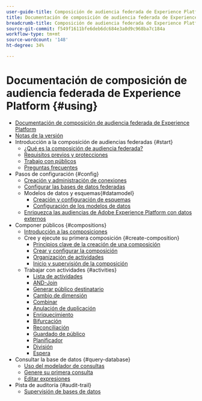 ```yaml
---
user-guide-title: Composición de audiencia federada de Experience Platform
title: Documentación de composición de audiencia federada de Experience Platform
breadcrumb-title: Composición de audiencia federada de Experience Platform
source-git-commit: f549f1611bfe6deb6dc684e3a0d9c968ba7c184a
workflow-type: tm+mt
source-wordcount: '148'
ht-degree: 34%

---
```



# Documentación de composición de audiencia federada de Experience Platform {#using}

+ [Documentación de composición de audiencia federada de Experience Platform](home.md)
+ [Notas de la versión](start/release-notes.md)
+ Introducción a la composición de audiencias federadas {#start}
   + [¿Qué es la composición de audiencia federada?](start/get-started.md)
   + [Requisitos previos y protecciones](start/access-prerequisites.md)
   + [Trabajo con públicos](start/audiences.md)
   + [Preguntas frecuentes](start/faq.md)
+ Pasos de configuración {#config}
   + [Creación y administración de conexiones](connections/connections.md)
   + [Configurar las bases de datos federadas](connections/federated-db.md)
   + Modelos de datos y esquemas{#datamodel}
      + [Creación y configuración de esquemas](customer/schemas.md)
      + [Configuración de los modelos de datos](data-management/gs-models.md)
   + [Enriquezca las audiencias de Adobe Experience Platform con datos externos](connections/destinations.md)
+ Componer públicos {#compositions}
   + [Introducción a las composiciones](compositions/gs-compositions.md)
   + Cree y ejecute su primera composición {#create-composition}
      + [Principios clave de la creación de una composición](compositions/gs-composition-creation.md)
      + [Crear y configurar la composición](compositions/create-composition.md)
      + [Organización de actividades](compositions/orchestrate-activities.md)
      + [Inicio y supervisión de la composición](compositions/start-monitor-composition.md)
   + Trabajar con actividades {#activities}
      + [Lista de actividades](compositions/activities/about-activities.md)
      + [AND-Join](compositions/activities/and-join.md)
      + [Generar público destinatario](compositions/activities/build-audience.md)
      + [Cambio de dimensión](compositions/activities/change-dimension.md)
      + [Combinar](compositions/activities/combine.md)
      + [Anulación de duplicación](compositions/activities/deduplication.md)
      + [Enriquecimiento](compositions/activities/enrichment.md)
      + [Bifurcación](compositions/activities/fork.md)
      + [Reconciliación](compositions/activities/reconciliation.md)
      + [Guardado de público](compositions/activities/save-audience.md)
      + [Planificador](compositions/activities/scheduler.md)
      + [División](compositions/activities/split.md)
      + [Espera](compositions/activities/wait.md)
+ Consultar la base de datos {#query-database}
   + [Uso del modelador de consultas](query/query-modeler-overview.md)
   + [Genere su primera consulta](query/build-query.md)
   + [Editar expresiones](query/expression-editor.md)
+ Pista de auditoría {#audit-trail}
   + [Supervisión de bases de datos](admin/audit-trail.md)
